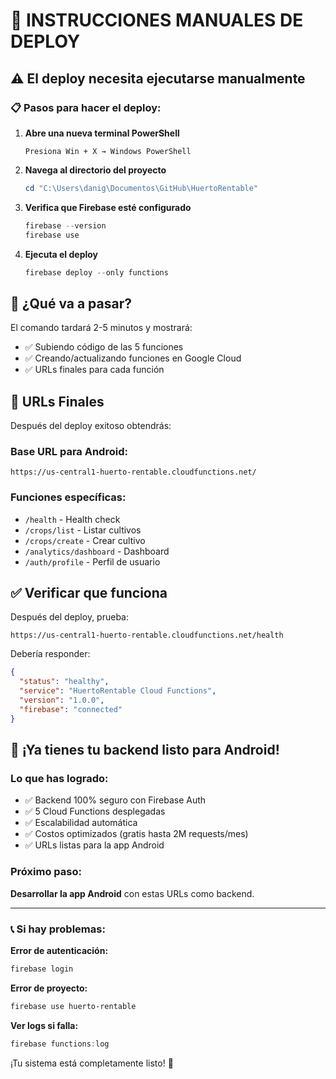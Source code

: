 # 🚀 INSTRUCCIONES MANUALES DE DEPLOY

## ⚠️ El deploy necesita ejecutarse manualmente

### 📋 Pasos para hacer el deploy:

1. **Abre una nueva terminal PowerShell**

   ```
   Presiona Win + X → Windows PowerShell
   ```

2. **Navega al directorio del proyecto**

   ```powershell
   cd "C:\Users\danig\Documentos\GitHub\HuertoRentable"
   ```

3. **Verifica que Firebase esté configurado**

   ```powershell
   firebase --version
   firebase use
   ```

4. **Ejecuta el deploy**
   ```powershell
   firebase deploy --only functions
   ```

## 🎯 ¿Qué va a pasar?

El comando tardará 2-5 minutos y mostrará:

- ✅ Subiendo código de las 5 funciones
- ✅ Creando/actualizando funciones en Google Cloud
- ✅ URLs finales para cada función

## 📱 URLs Finales

Después del deploy exitoso obtendrás:

### Base URL para Android:

```
https://us-central1-huerto-rentable.cloudfunctions.net/
```

### Funciones específicas:

- `/health` - Health check
- `/crops/list` - Listar cultivos
- `/crops/create` - Crear cultivo
- `/analytics/dashboard` - Dashboard
- `/auth/profile` - Perfil de usuario

## ✅ Verificar que funciona

Después del deploy, prueba:

```
https://us-central1-huerto-rentable.cloudfunctions.net/health
```

Debería responder:

```json
{
  "status": "healthy",
  "service": "HuertoRentable Cloud Functions",
  "version": "1.0.0",
  "firebase": "connected"
}
```

## 🎉 ¡Ya tienes tu backend listo para Android!

### Lo que has logrado:

- ✅ Backend 100% seguro con Firebase Auth
- ✅ 5 Cloud Functions desplegadas
- ✅ Escalabilidad automática
- ✅ Costos optimizados (gratis hasta 2M requests/mes)
- ✅ URLs listas para la app Android

### Próximo paso:

**Desarrollar la app Android** con estas URLs como backend.

---

### 📞 Si hay problemas:

**Error de autenticación:**

```powershell
firebase login
```

**Error de proyecto:**

```powershell
firebase use huerto-rentable
```

**Ver logs si falla:**

```powershell
firebase functions:log
```

¡Tu sistema está completamente listo! 🚀
